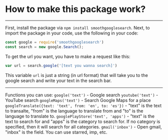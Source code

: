 # How to make this package work?
***
First, install the package via `npm install smoothgooglesearch`.
Next, to import the package in your code, use the following in your code:
```Javascript
const google = require('smoothgooglesearch')
const search = new google.Search(); 
```
To get the url you want, you have to make a request like this:
```Javascript
var url = search.google('[text you wanna search]')
```
This variable `url` is just a string (in url format) that will take you to the google search and write your text in the search bar.
***
Functions you can use:
`google('text')` - Google search
`youtube('text')` - YouTube search
`googleMaps('text')` - Search Google Maps for a place
`googleTranslate({text: 'text', from: 'en', to: 'es'})` - "text" is the text to transalte, "from" is the language to translate from and "to" is the language to translate to.
`googlePlayStore('text', 'apps')` - "text" is the text to search for and "apps" is the category to search for. If no category is specified, then it will search for all categories.
`gmail('inbox')` - Open gmail, "inbox" is the field. You can use starred, imp, etc.
